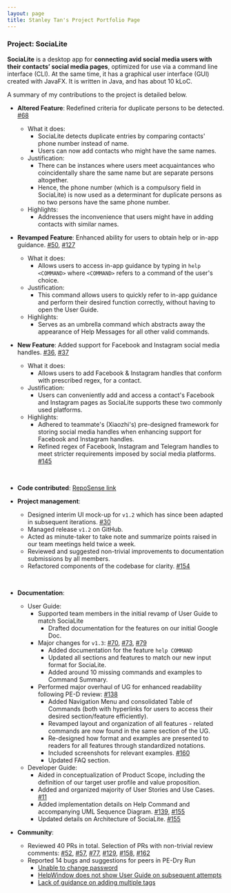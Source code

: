 ```yaml
---
layout: page
title: Stanley Tan's Project Portfolio Page
---
```

### Project: SociaLite

**SociaLite** is a desktop app for **connecting avid social media users with their contacts’ social media pages**, optimized for use via a command line interface (CLI).
At the same time, it has a graphical user interface (GUI) created with JavaFX. 
It is written in Java, and has about 10 kLoC.


A summary of my contributions to the project is detailed below.



* **Altered Feature**: Redefined criteria for duplicate persons to be detected. [\#68](https://github.com/AY2122S1-CS2103T-F11-4/tp/pull/68)
  * What it does:
    * SociaLite detects duplicate entries by comparing contacts' phone number instead of name.
    * Users can now add contacts who might have the same names.
  * Justification:
    * There can be instances where users meet acquaintances who coincidentally share the same name but are separate persons altogether.
    * Hence, the phone number (which is a compulsory field in SociaLite) is now used as a determinant for duplicate persons as no two persons have the same phone number.
  * Highlights:
    * Addresses the inconvenience that users might have in adding contacts with similar names.
    

* **Revamped Feature**: Enhanced ability for users to obtain help or in-app guidance. [\#50](https://github.com/AY2122S1-CS2103T-F11-4/tp/pull/50), [\#127](https://github.com/AY2122S1-CS2103T-F11-4/tp/pull/127)
  * What it does: 
    * Allows users to access in-app guidance by typing in `help <COMMAND>` where `<COMMAND>` refers to a command of the user's choice.
  * Justification:
    * This command allows users to quickly refer to in-app guidance and perform their desired function correctly, without having to open the User Guide.
  * Highlights:
    * Serves as an umbrella command which abstracts away the appearance of Help Messages for all other valid commands.
    

* **New Feature**: Added support for Facebook and Instagram social media handles. [\#36](https://github.com/AY2122S1-CS2103T-F11-4/tp/pull/36), [\#37](https://github.com/AY2122S1-CS2103T-F11-4/tp/pull/37)
  * What it does: 
    * Allows users to add Facebook & Instagram handles that conform with prescribed regex, for a contact.
  * Justification:
    * Users can conveniently add and access a contact's Facebook and Instagram pages as SociaLite supports these two commonly used platforms.
  * Highlights:
    * Adhered to teammate's (Xiaozhi's) pre-designed framework for storing social media handles when enhancing support for Facebook and Instagram handles.
    * Refined regex of Facebook, Instagram and Telegram handles to meet stricter requirements imposed by social media platforms. [\#145](https://github.com/AY2122S1-CS2103T-F11-4/tp/pull/145)

<br>

* **Code contributed**: [RepoSense link](https://tinyurl.com/f11-4-stanley)

* **Project management**:
  * Designed interim UI mock-up for `v1.2` which has since been adapted in subsequent iterations. [\#30](https://github.com/AY2122S1-CS2103T-F11-4/tp/pull/30)
  * Managed release `v1.2` on GitHub.
  * Acted as minute-taker to take note and summarize points raised in our team meetings held twice a week.
  * Reviewed and suggested non-trivial improvements to documentation submissions by all members.
  * Refactored components of the codebase for clarity. [\#154](https://github.com/AY2122S1-CS2103T-F11-4/tp/pull/154)
  
<br>

* **Documentation**:
  * User Guide:
    * Supported team members in the initial revamp of User Guide to match SociaLite
      * Drafted documentation for the features on our initial Google Doc.
    * Major changes for `v1.3`: [\#70](https://github.com/AY2122S1-CS2103T-F11-4/tp/pull/70), [\#73](https://github.com/AY2122S1-CS2103T-F11-4/tp/pull/73), [\#79](https://github.com/AY2122S1-CS2103T-F11-4/tp/pull/79)
      * Added documentation for the feature `help COMMAND`
      * Updated all sections and features to match our new input format for SociaLite.
      * Added around 10 missing commands and examples to Command Summary.
    * Performed major overhaul of UG for enhanced readability following PE-D review: [\#138](https://github.com/AY2122S1-CS2103T-F11-4/tp/pull/138)
      * Added Navigation Menu and consolidated Table of Commands (both with hyperlinks for users to access their desired section/feature efficiently).
      * Revamped layout and organization of all features - related commands are now found in the same section of the UG.
      * Re-designed how format and examples are presented to readers for all features through standardized notations.
      * Included screenshots for relevant examples. [\#160](https://github.com/AY2122S1-CS2103T-F11-4/tp/pull/160)
      * Updated FAQ section.
  * Developer Guide:
    * Aided in conceptualization of Product Scope, including the definition of our target user profile and value proposition.
    * Added and organized majority of User Stories and Use Cases. [\#11](https://github.com/AY2122S1-CS2103T-F11-4/tp/pull/11)
    * Added implementation details on Help Command and accompanying UML Sequence Diagram. [\#139](https://github.com/AY2122S1-CS2103T-F11-4/tp/pull/139), [\#155](https://github.com/AY2122S1-CS2103T-F11-4/tp/pull/155)
    * Updated details on Architecture of SociaLite. [\#155](https://github.com/AY2122S1-CS2103T-F11-4/tp/pull/155)
    

* **Community**:
  * Reviewed 40 PRs in total. Selection of PRs with non-trivial review comments: [\#52](https://github.com/AY2122S1-CS2103T-F11-4/tp/pull/52), [\#57](https://github.com/AY2122S1-CS2103T-F11-4/tp/pull/57), [\#77](https://github.com/AY2122S1-CS2103T-F11-4/tp/pull/77), [\#129](https://github.com/AY2122S1-CS2103T-F11-4/tp/pull/129), [\#158](https://github.com/AY2122S1-CS2103T-F11-4/tp/pull/158), [\#162](https://github.com/AY2122S1-CS2103T-F11-4/tp/pull/162)
  * Reported 14 bugs and suggestions for peers in PE-Dry Run
    * [Unable to change password](https://github.com/AY2122S1-CS2103T-W13-2/tp/issues/186)
    * [HelpWindow does not show User Guide on subsequent attempts](https://github.com/AY2122S1-CS2103T-W13-2/tp/issues/138)
    * [Lack of guidance on adding multiple tags](https://github.com/AY2122S1-CS2103T-W13-2/tp/issues/159)
    
